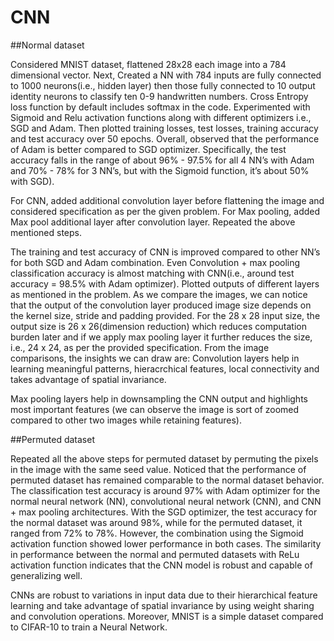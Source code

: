 # CNN

##Normal dataset

Considered MNIST dataset, flattened 28x28 each image into a 784 dimensional vector. Next, Created a NN with 784 inputs are fully connected to 1000 neurons(i.e., hidden layer)
then those fully connected to 10 output identity neurons to classify ten 0-9 handwritten numbers. Cross Entropy loss function by default includes softmax in the code. Experimented with Sigmoid and Relu activation functions along with different optimizers i.e., SGD and Adam. Then plotted training losses, test losses, training accuracy and test accuracy over 50 epochs. Overall, observed that the performance of Adam is better compared to SGD optimizer. Specifically, the test accuracy falls in the range of about 96% - 97.5% for all 4 NN’s with Adam and 70% - 78% for 3 NN’s, but with the Sigmoid function, it’s about 50% with SGD).

For CNN, added additional convolution layer before flattening the image and considered specification as per the given problem. For Max pooling, added Max pool additional layer after convolution layer. Repeated the above mentioned steps.

The training and test accuracy of CNN is improved compared to other NN’s for both SGD and Adam combination. Even Convolution + max pooling classification accuracy is almost matching with CNN(i.e., around test accuracy = 98.5% with Adam optimizer). Plotted outputs of different layers as mentioned in the problem. As we compare the images, we can notice that the output of the convolution layer produced image size depends on the kernel size, stride and padding provided. For the 28 x 28 input size, the output size is 26 x 26(dimension reduction) which reduces computation burden later and if we apply max pooling layer it further reduces the size, i.e., 24 x 24, as per the provided specification. From the image comparisons, the insights we can draw are: Convolution layers help in learning meaningful patterns, hieracrchical features, local connectivity and takes advantage of spatial invariance.

Max pooling layers help in downsampling the CNN output and highlights most important features (we can observe the image is sort of zoomed compared to other two images while retaining features).

##Permuted dataset

Repeated all the above steps for permuted dataset by permuting the pixels in the image with the same seed value. Noticed that the performance of permuted dataset has remained
comparable to the normal dataset behavior. The classification test accuracy is around 97% with Adam optimizer for the normal neural network (NN), convolutional neural network
(CNN), and CNN + max pooling architectures. With the SGD optimizer, the test accuracy for the normal dataset was around 98%, while for the permuted dataset, it ranged from
72% to 78%. However, the combination using the Sigmoid activation function showed lower performance in both cases. The similarity in performance between the normal and permuted datasets with ReLu activation function indicates that the CNN model is robust and capable of generalizing well.

CNNs are robust to variations in input data due to their hierarchical feature learning and take advantage of spatial invariance by using weight sharing and convolution operations. Moreover, MNIST is a simple dataset compared to CIFAR-10 to train a Neural Network.
